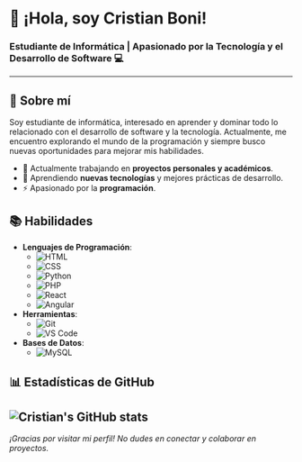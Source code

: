 # 👋 ¡Hola, soy Cristian Boni! 

### Estudiante de Informática | Apasionado por la Tecnología y el Desarrollo de Software 💻

---
<!-- ![Banner](https://via.placeholder.com/800x200.png?text=Bienvenido+a+mi+Perfil)  Puedes reemplazar esto con un enlace a una imagen personalizada -->

## 📝 Sobre mí
Soy estudiante de informática, interesado en aprender y dominar todo lo relacionado con el desarrollo de software y la tecnología. Actualmente, me encuentro explorando el mundo de la programación y siempre busco nuevas oportunidades para mejorar mis habilidades.

- 🔭 Actualmente trabajando en **proyectos personales y académicos**.
- 🌱 Aprendiendo **nuevas tecnologías** y mejores prácticas de desarrollo.
- ⚡ Apasionado por la **programación**.

## 📚 Habilidades
- **Lenguajes de Programación**: 
  <!--- ![JavaScript](https://img.shields.io/badge/JavaScript-F7DF1E?style=for-the-badge&logo=javascript&logoColor=black) -->
  - ![HTML](https://img.shields.io/badge/HTML5-E34F26?style=for-the-badge&logo=html5&logoColor=white)
  - ![CSS](https://img.shields.io/badge/CSS3-1572B6?style=for-the-badge&logo=css3&logoColor=white)
  - ![Python](https://img.shields.io/badge/Python-3776AB?style=for-the-badge&logo=python&logoColor=white) 
  - ![PHP]([https://img.shields.io/badge/Python-3776AB?style=for-the-badge&logo=python&logoColor=white](https://www.flaticon.com/free-icon/web_15474204?term=php&page=1&position=4&origin=search&related_id=15474204)) 
  - ![React]([https://img.shields.io/badge/CSS3-1572B6?style=for-the-badge&logo=css3&logoColor=white](https://www.flaticon.com/free-icon/react_919851?term=react&page=1&position=2&origin=tag&related_id=919851))
  - ![Angular]([[https://img.shields.io/badge/CSS3-1572B6?style=for-the-badge&logo=css3&logoColor=white](https://www.flaticon.com/free-icon/react_919851?term=react&page=1&position=2&origin=tag&related_id=919851)](https://www.flaticon.com/free-icon/programing_15484402?term=angular&page=1&position=1&origin=search&related_id=15484402))
- **Herramientas**: 
  - ![Git](https://img.shields.io/badge/Git-F05032?style=for-the-badge&logo=git&logoColor=white)
  - ![VS Code](https://img.shields.io/badge/Visual_Studio_Code-0078D4?style=for-the-badge&logo=visual%20studio%20code&logoColor=white)
- **Bases de Datos**: 
  - ![MySQL](https://img.shields.io/badge/MySQL-4479A1?style=for-the-badge&logo=mysql&logoColor=white)
## 📊 Estadísticas de GitHub
![Cristian's GitHub stats](https://github-readme-stats.vercel.app/api?username=CristianBoni22&show_icons=true&theme=dracula)
---

_¡Gracias por visitar mi perfil! No dudes en conectar y colaborar en proyectos._

